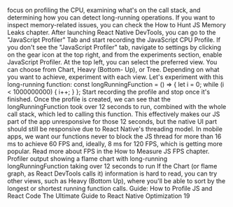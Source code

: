 focus on profiling the CPU, examining what's on the call stack, and determining how you can 
detect long-running operations. If you want to inspect memory-related issues, you can check 
the How to Hunt JS Memory Leaks chapter.
After launching React Native DevTools, you can go to the "JavaScript Profiler" Tab and start 
recording the JavaScript CPU Profile.
If you don't see the "JavaScript Profiler" tab, navigate to settings by clicking on 
the gear icon at the top right, and from the experiments section, enable JavaScript 
Profiler.
At the top left, you can select the preferred view. You can choose from Chart, Heavy (Bottom-
Up), or Tree. Depending on what you want to achieve, experiment with each view.
Let's experiment with this long-running function:
  const longRunningFunction = () => {
    let i = 0;
    while (i < 1000000000) {
      i++;
    }
  };
Start recording the profile and stop once it's finished. Once the profile is created, we can see that 
the longRunningFunction took over 12 seconds to run, combined with the whole call stack, 
which led to calling this function. This effectively makes our JS part of the app unresponsive 
for those 12 seconds, but the native UI part should still be responsive due to React Native's 
threading model. 
In mobile apps, we want our functions never to block the JS thread for more than 
16 ms to achieve 60 FPS and, ideally, 8 ms for 120 FPS, which is getting more 
popular. Read more about FPS in the How to Measure JS FPS chapter.
Profiler output showing a flame chart with long-running longRunningFunction taking over 12 seconds to run
If the Chart (or flame graph, as React DevTools calls it) information is hard to read, you can try 
other views, such as Heavy (Bottom Up), where you'll be able to sort by the longest or shortest 
running function calls.
Guide: How to Profile JS and React Code
The Ultimate Guide to React Native Optimization
19
